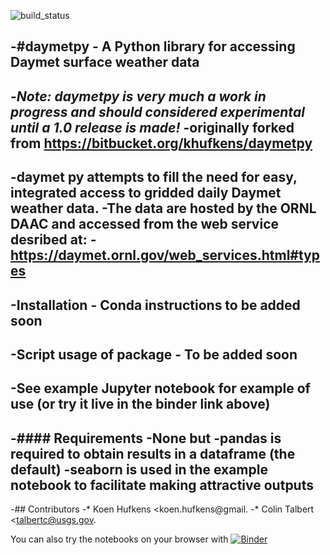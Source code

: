 ![build_status](https://travis-ci.org/ColinTalbert/daymetpy.svg?branch=master)

-#daymetpy - A Python library for accessing Daymet surface weather data
-
-*Note: daymetpy is very much a work in progress and should considered experimental until a 1.0 release is made!*
-originally forked from https://bitbucket.org/khufkens/daymetpy
-
-daymet py attempts to fill the need for easy, integrated access to gridded daily Daymet weather data.
-The data  are hosted by the ORNL DAAC and accessed from the web service desribed at:
-https://daymet.ornl.gov/web_services.html#types
-
-Installation - Conda instructions to be added soon
-
-Script usage of package - To be added soon
-
-See example Jupyter notebook for example of use (or try it live in the binder link above)
-
-#### Requirements
-None but 
-pandas is required to obtain results in a dataframe (the default)
-seaborn is used in the example notebook to facilitate making attractive outputs
-
-## Contributors
-* Koen Hufkens <koen.hufkens@gmail.
-* Colin Talbert <talbertc@usgs.gov.

You can also try the notebooks on your browser with [![Binder](http://mybinder.org/badge.svg)](http://mybinder.org/repo/ColinTalbert/DaymetPy)